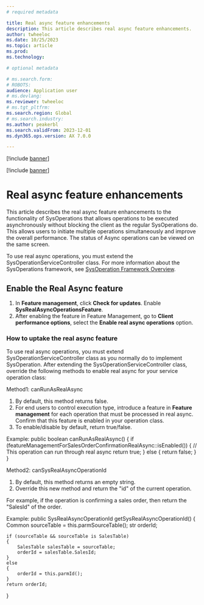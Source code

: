 ```yaml
---
# required metadata

title: Real async feature enhancements
description: This article describes real async feature enhancements.
author: twheeloc
ms.date: 10/25/2023
ms.topic: article
ms.prod: 
ms.technology: 

# optional metadata

# ms.search.form: 
# ROBOTS: 
audience: Application user
# ms.devlang: 
ms.reviewer: twheeloc
# ms.tgt_pltfrm: 
ms.search.region: Global
# ms.search.industry: 
ms.author: peakerbl
ms.search.validFrom: 2023-12-01
ms.dyn365.ops.version: AX 7.0.0

---
```



[!include [banner](../includes/banner.md)]

[!include [banner](../includes/preview-banner.md)]

# Real async feature enhancements
This article describes the real async feature enhancements to the functionality of SysOperations that allows operations to be executed asynchronously without blocking the client as the regular SysOperations do.
This allows users to initiate multiple operations simultaneously and improve the overall performance. The status of Async operations can be viewed on the same screen. 

 
To use real async operations, you must extend the SysOperationServiceController class. 
For more information about the SysOperations framework, see [SysOperation Framework Overview](/dynamicsax-2012/developer/sysoperation-framework-overview.md). 

## Enable the Real Async feature 

1. In **Feature management**, click **Check for updates**. Enable **SysRealAsyncOperationsFeature**. 
2. After enabling the feature in Feature Management, go to **Client performance options**, select the **Enable real async operations** option.  

### How to uptake the real async feature 

To use real async operations, you must extend SysOperationServiceController class as you normally do to implement SysOperation. 
After extending the SysOperationServiceController class, override the following methods to enable real async for your service operation class: 

Method1: canRunAsRealAsync 

1. By default, this method returns false. 
2. For end users to control execution type, introduce a feature in **Feature management** for each operation that must be processed in real async. Confirm that this feature is enabled in your operation class. 
3. To enable/disable by default, return true/false. 

Example: 
public boolean canRunAsRealAsync() 
    { 
        if (featureManagementForSalesOrderConfirmationRealAsync::isEnabled()) 
        { 
            // This operation can run through real async 
            return true; 
        } 
        else 
        { 
            return false; 
        } 
    } 

Method2: canSysRealAsyncOperationId 

1. By default, this method returns an empty string.
2. Override this new method and return the "id" of the current operation. 

For example, if the operation is confirming a sales order, then return the "SalesId" of the order. 

Example: 
public SysRealAsyncOperationId getSysRealAsyncOperationId() 
    { 
        Common sourceTable = this.parmSourceTable(); 
    str orderId; 

    if (sourceTable && sourceTable is SalesTable) 
    { 
        SalesTable salesTable = sourceTable; 
        orderId = salesTable.SalesId; 
    } 
    else 
    { 
        orderId = this.parmId(); 
    } 
    return orderId; 
} 









